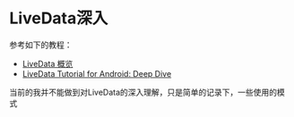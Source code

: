 # LiveData深入

参考如下的教程：

+ [LiveData 概览](https://developer.android.com/topic/libraries/architecture/livedata?hl=zh-cn)
+ [LiveData Tutorial for Android: Deep Dive](https://www.raywenderlich.com/10391019-livedata-tutorial-for-android-deep-dive#toc-anchor-013)



当前的我并不能做到对LiveData的深入理解，只是简单的记录下，一些使用的模式













